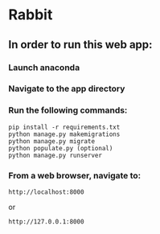 # Rabbit
## In order to run this web app:

  ### Launch anaconda 
  ### Navigate to the app directory
  ### Run the following commands:

    pip install -r requirements.txt
    python manage.py makemigrations
    python manage.py migrate
    python populate.py (optional)
    python manage.py runserver
    
  ### From a web browser, navigate to:
    
    http://localhost:8000
  or
  
    http://127.0.0.1:8000
